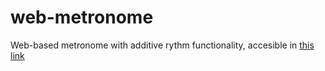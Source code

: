 # web-metronome
Web-based metronome with additive rythm functionality, accesible in [this link](https://valeiras.github.io/flexonome/)
